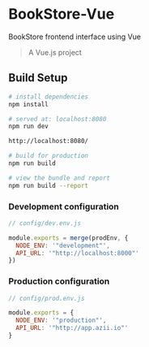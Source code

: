 # BookStore-Vue
BookStore frontend interface using Vue
> A Vue.js project

## Build Setup

``` bash
# install dependencies
npm install

# served at: localhost:8080
npm run dev

http://localhost:8080/

# build for production
npm run build

# view the bundle and report
npm run build --report
```

### Development configuration
``` js
// config/dev.env.js

module.exports = merge(prodEnv, {
  NODE_ENV: '"development"',
  API_URL: '"http://localhost:8000"'
})
```

### Production configuration
``` js
// config/prod.env.js

module.exports = {
  NODE_ENV: '"production"',
  API_URL: '"http://app.azii.io"'
}
```
